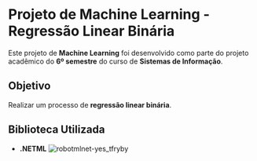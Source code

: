 # Projeto de Machine Learning - Regressão Linear Binária

Este projeto de **Machine Learning** foi desenvolvido como parte do projeto acadêmico do **6º semestre** do curso de **Sistemas de Informação**. 

## Objetivo

Realizar um processo de **regressão linear binária**.

## Biblioteca Utilizada

- **.NETML**
![robotmlnet-yes_tfryby](https://github.com/user-attachments/assets/b6b23f94-0ef2-421b-ad13-d8d66f1c617b)
